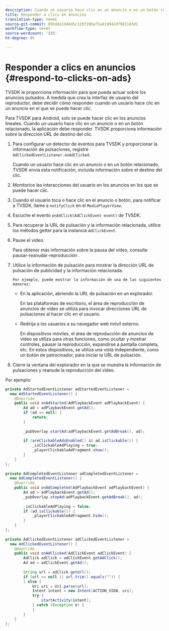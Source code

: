 ```yaml
---
description: Cuando un usuario hace clic en un anuncio o en un botón relacionado, la aplicación debe responder. TVSDK proporciona información sobre la dirección URL de destino del clic.
title: Responder a clics en anuncios
translation-type: tm+mt
source-git-commit: 89bdda1d4bd5c126f19ba75a819942df901183d1
workflow-type: tm+mt
source-wordcount: '325'
ht-degree: 0%

---
```



# Responder a clics en anuncios {#respond-to-clicks-on-ads}

TVSDK le proporciona información para que pueda actuar sobre los anuncios pulsados. A medida que crea la interfaz de usuario del reproductor, debe decidir cómo responder cuando un usuario hace clic en un anuncio en el que se puede hacer clic.

Para TVSDK para Android, solo se puede hacer clic en los anuncios lineales.
Cuando un usuario hace clic en un anuncio o en un botón relacionado, la aplicación debe responder. TVSDK proporciona información sobre la dirección URL de destino del clic.

1. Para configurar un detector de eventos para TVSDK y proporcionar la información de pulsaciones, registre `AdClickedEventListener.onAdClicked`.

   Cuando un usuario hace clic en un anuncio o en un botón relacionado, TVSDK envía esta notificación, incluida información sobre el destino del clic.
1. Monitorice las interacciones del usuario en los anuncios en los que se puede hacer clic.
1. Cuando el usuario toca o hace clic en el anuncio o botón, para notificar a TVSDK, llame a `notifyClick` en el `MediaPlayerView`.
1. Escuche el evento `onAdClick(AdClickEvent event)` de TVSDK.
1. Para recuperar la URL de pulsación y la información relacionada, utilice los métodos getter para la instancia `AdClickEvent`.
1. Pause el vídeo.

   Para obtener más información sobre la pausa del vídeo, consulte pausar-reanudar-reproducción .
1. Utilice la información de pulsación para mostrar la dirección URL de pulsación de publicidad y la información relacionada.

       Por ejemplo, puede mostrar la información de una de las siguientes maneras:
   
   * En la aplicación, abriendo la URL de pulsación en un explorador.

      En las plataformas de escritorio, el área de reproducción de anuncios de vídeo se utiliza para invocar direcciones URL de pulsaciones al hacer clic en el usuario.
   * Redirija a los usuarios a su navegador web móvil externo.

      En dispositivos móviles, el área de reproducción de anuncios de vídeo se utiliza para otras funciones, como ocultar y mostrar controles, pausar la reproducción, expandirse a pantalla completa, etc. En estos dispositivos, se utiliza una vista independiente, como un botón de patrocinador, para iniciar la URL de pulsación.

1. Cierre la ventana del explorador en la que se muestra la información de pulsaciones y reanude la reproducción del vídeo.

<!--<a id="example_2D93228E510D438C8AB5559897817A47"></a>-->

Por ejemplo:

```java
private AdStartedEventListener adStartedEventListener =  
  new AdStartedEventListener() { 
    @Override 
    public void onAdStarted(AdPlaybackEvent adPlaybackEvent) { 
        Ad ad = adPlaybackEvent.getAd(); 
        if (ad == null) { 
            return; 
        } 
 
        _pubOverlay.startAd(adPlaybackEvent.getAdBreak(), ad); 
 
        if (areClickableAdsEnabled() && ad.isClickable()) { 
            _isClickableAdPlaying = true; 
            _playerClickableAdFragment.show(); 
        } 
    } 
}; 
 
private AdCompletedEventListener adCompletedEventListener =  
  new AdCompletedEventListener() { 
    @Override 
    public void onAdCompleted(AdPlaybackEvent adPlaybackEvent) { 
        Ad ad = adPlaybackEvent.getAd(); 
        _pubOverlay.stopAd(adPlaybackEvent.getAdBreak(), ad); 
 
        _isClickableAdPlaying = false; 
        if (ad.isClickable()) { 
            _playerClickableAdFragment.hide(); 
        } 
    } 
}; 
 
private AdClickedEventListener adClickedEventListener =  
  new AdClickedEventListener() { 
    @Override 
    public void onAdClicked(AdClickEvent adClickEvent) { 
        AdClick adClick = adClickEvent.getAdClick(); 
        Ad ad = adClickEvent.getAd(); 
 
        String url = adClick.getUrl(); 
        if (url == null || url.trim().equals("")) { 
        } else { 
            Uri uri = Uri.parse(url); 
            Intent intent = new Intent(ACTION_VIEW, uri); 
            try { 
                startActivity(intent); 
            } catch (Exception e) { 
            } 
        } 
    } 
}; 
```


